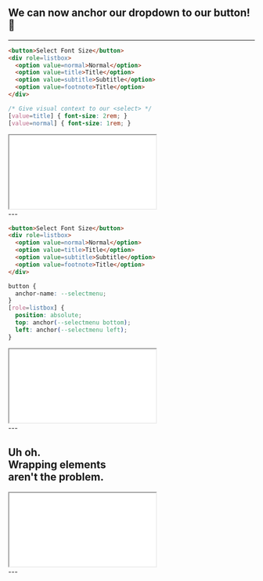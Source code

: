  <!-- .slide: class="title-slide title-slide--top" data-background-color="var(--selective)" -->
## We can now anchor our dropdown to our button! 🎉
---
<!-- .slide: data-background-color="var(--fuschia)" -->
<div class="code-split">

<div class="code-stack">


```html
<button>Select Font Size</button>
<div role=listbox>
  <option value=normal>Normal</option>
  <option value=title>Title</option>
  <option value=subtitle>Subtitle</option>
  <option value=footnote>Title</option>
</div>
```

```css
/* Give visual context to our <select> */
[value=title] { font-size: 2rem; }
[value=normal] { font-size: 1rem; }
```

</div>

<iframe class="demo-embed" src="/demos/openui-selectmenu/the-components"></iframe>

</div>
---
<!-- .slide: data-background-color="var(--blueberry)" -->
<div class="code-split">

<div class="code-stack">


```html
<button>Select Font Size</button>
<div role=listbox>
  <option value=normal>Normal</option>
  <option value=title>Title</option>
  <option value=subtitle>Subtitle</option>
  <option value=footnote>Title</option>
</div>
```

```css
button {
  anchor-name: --selectmenu;
}
[role=listbox] {
  position: absolute;
  top: anchor(--selectmenu bottom);
  left: anchor(--selectmenu left);
}
```

</div>

<iframe class="demo-embed" src="/demos/openui-selectmenu/tethering"></iframe>

</div>
---
<!-- .slide: data-background-color="var(--selective)" -->
<div class="code-split">

<div class="code-stack">


## Uh oh.<br>Wrapping elements<br>aren't the problem.

</div>

<iframe class="demo-embed" src="/demos/openui-selectmenu/rudimentary-tethering-issue"></iframe>

</div>
---
<!-- End Section
